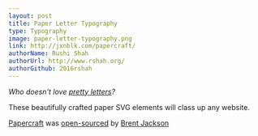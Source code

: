 ```yaml
---
layout: post
title: Paper Letter Typography
type: Typography
image: paper-letter-typography.png
link: http://jxnblk.com/papercraft/
authorName: Rushi Shah
authorUrl: http://www.rshah.org/
authorGithub: 2016rshah
---
```


_Who doesn't love [pretty letters](http://jxnblk.com/papercraft/)?_

These beautifully crafted paper SVG elements will class up any website. 

[Papercraft](http://jxnblk.com/papercraft/) was [open-sourced](https://github.com/jxnblk/papercraft) by [Brent Jackson](https://github.com/jxnblk)

